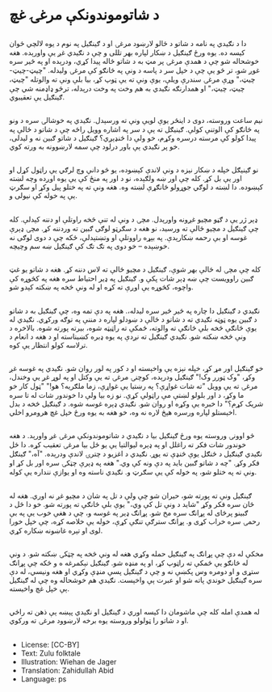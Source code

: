 # د شاتوموندونکې مرغۍ غچ

##
دا د نګیدي په نامه د شاتو د ځالو لارښود مرغۍ او د ګینګیل په نوم د یوه لالچي ځوان کیسه ده. یوه ورځ ګینګیل د ښکار لپاره بهر تللی و چې د نګیدي غږ یې واورېده. هغه خوشحاله شو چې د همدې مرغۍ پر مټ به د شاتو ځاله پیدا کړي، ودرېده او په ځیر سره غوږ شو، تر څو یې چې د خپل سر د پاسه د ونې په څانګو کې مرغۍ ولیدله. "چيټ-چيټ-چیټ،" وړې مرغۍ سندرې ويلې، یوې ونې ته یې ټوپ کړ، بیا بلې ونې ته والوتله "چیټ، چیټ، چیټ،" او همدارنګه نګیدي به هم وخت په وخت درېدله، ترڅو ډاډمنه شي چې ګینګیل يې تعقیبوي.

##
نیم ساعت وروسته، دوی د اينځر یوې لویې ونې ته ورسېدل. نګیدي په خوشالۍ سره د ونو په څانګو کې الوتنې کولې. ګینیګل ته ېې د سر په اشاره وویل راځه چې د شاتو د ځالې په پیدا کولو کې مرسته درسره وکړم، خو ولې دا ځنډېږي؟ ګینګیل د شاتو ګبين نه و لیدلى، خو پر نګیدي ېې باور درلود چې سمه لارښوونه به ورته کوي.

##
نو ګینیګل خپله د ښکار نیزه د ونې لاندې کېښوده، یو څو دانې وچ لرګي یې راټول کړل او اور یې بل کړ. کله چې اور ښه ولګېده، نو د اور په منځ کې یې یوه اوږده وچه لښته کېښوده. دا لښته د لوګي جوړولو ځانګړې لښته وه. هغه ونې ته په ختلو پیل وکړ او سګرټ یې په خوله کې نیولی و.

##
ډېر ژر يې د ګڼو مچيو غږونه واورېدل. مچۍ د ونې له تنې څخه راوتلې او دننه کېدلې. کله چې ګینګیل د مچیو ځالې ته ورسید، نو هغه د سګرټو لوګى ګبین ته وردننه کړ. مچۍ ډېرې غوسه او بې رحمه ښکارېدې. په بېړه راووتلې او وتښتېدلې، ځکه چې د دوی لوګی نه خوښېده – خو دوی په تګ تګ کې ګینګیل ښه سم وچیچه.

##
کله چې مچۍ له ځالې بهر شوې، ګینګیل د مچیو ځالې ته لاس دننه کړ. هغه د شاتو یو غټ ګبین راوویست چې ښه ډېر شات پکې و. ګینګیل په ډیر احتیاط سره هغه په کڅوړه کې واچوه، کڅوړه یې اوږې ته کړه او له ونې څخه په ښکته کېدو شو.

##
نګیدي د ګینګیل دا چاره په ځیر ځیر سره لیدله،. هغه په دې تمه وه، چې ګینګیل به د شاتو د ګبین یوه ټوټه نګیدي ته د شاتو د ځالې د ښودلو لپاره د مننې په توګه ورکړي. نګیدي له یوې څانګې څخه بلې څانګې ته والوته، ځمکې ته راټیټه شوه، بیرته پورته شوه. بالاخره د ونې څخه ښکته شو. نګیدي ګینګیل ته نږدې په یوه ډبره کښیناسته او د هغه د انعام د ترلاسه کولو انتظار یې کوه.

##
خو ګینګیل اور مړ کړ، خپله نېزه یې واخېسته او د کور په لور روان شو. نګیدي په غوسه غږ وکړ، "وک ټورر وک!" ګینګیل ودرېده، کوچنۍ مرغۍ ته یې وکتل او په لوړ غږ یې وخندل، مرغۍ ته یې وویل "ته شات غواړې؟ په رښتیا یې غواړې، زما ملګريه؟ هو!" "ټول کار خو ما وکړ، د اور بلولو لښتې مې راټولې کړې. نو زه بیا ولې دا خوندور شات له تا سره شریک کړم؟" دا خبره یې وکړه او روان شو. نګیدي ډېره غوسه شوه. د ګینګیل څخه د بدل اخېستلو لپاره ورسره هېڅ لاره نه وه، خو هغه به یوه ورځ خپل غچ هرومرو اخلي.

##
څو اوونۍ وروسته يوه ورځ ګینګیل بیا د نګیدي د شاتوموندونکې مرغۍ غږ واورېد. د هغه خوندور شات فکر ته راغلل او په ډېره لیوالتیا یې یو ځل بیا مرغۍ تعقیب کړه. دا ځل نګیدي ګینګیل د ځنګل یوې څنډې ته يوړ. نګیدي د اغزیو د چترۍ لاندې ودرېده. "آه،" ګینګل فکر وکړ. "چه د شاتو ګبین باید په دې ونه کې وي." هغه په ډېرې چټکۍ سره اور بل کړ او ونې ته په ختلو شو، په خوله کې یې سګرټ و. نګیدي ناسته وه او یوازې ننداره یې کوله.

##
ګینګیل ونې ته پورته شو، حیران شو چې ولې د تل په شان د مچیو غږ نه اوري. هغه له ځان سره فکر وکړ "شاید د ونې تل کې وي،" یوې بلې څانګې ته پورته شو. خو دا ځل د ګبینو پرځای له پړانګ سره مخ شو. پړانګ ډیر په غوسه و، چې د هغې خوب یې په بې رحمۍ سره خراب کړی و. پړانګ سترګې تنګې کړې، خوله یې خلاصه کړه، چې خپل خورا لوی او تېره غاښونه ښکاره کړي.

##
مخکې له دې چې پړانګ په ګینګیل حمله وکړي هغه له ونې څخه په چټکۍ ښکته شو. د ونې له څانګو یې ځمکې ته راټوپ کړ، او په منډه شو. ګینګیل نېکمرغه ه و ځکه چې پړانګ ستړی و او دومره وس پکښې نه و چې د ګینګیل پسې منډې وکړي او هغه ونیسي، له دې سره ګینګیل خوندي پاته شو او عبرت ېې واخېست. نګیدي هم خوشحاله وه چې له ګینګیل ېې خپل غچ واخیسته.

##
له همدې امله کله چې ماشومان دا کیسه اوري د ګینګیل او نګیدي پېښه ېې ذهن ته راځي او د شاتو را ټولولو وروسته یوه برخه لارښوود مرغۍ ته ورکوي.

##
* License: [CC-BY]
* Text: Zulu folktale
* Illustration: Wiehan de Jager
* Translation: Zahidullah Abid
* Language: ps

